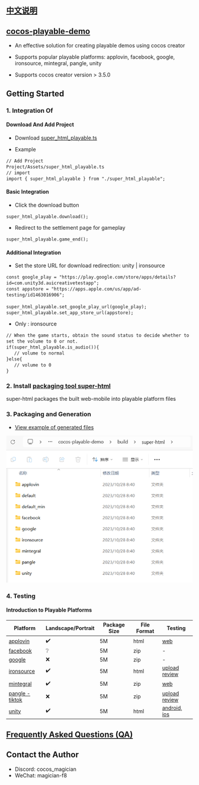 
## [中文说明](https://github.com/magician-f/cocos-playable-demo/tree/main/README-CN.md)

## [cocos-playable-demo](https://github.com/magician-f/cocos-playable-demo)

* An effective solution for creating playable demos using cocos creator
* Supports popular playable platforms: applovin, facebook, google, ironsource, mintegral, pangle, unity

* Supports cocos creator version > 3.5.0

## Getting Started

### 1. Integration Of 

#### Download And Add Project

* Download [super_html_playable.ts](https://github.com/magician-f/cocos-playable-demo/tree/main/docs/sdk/super_html_playable.ts)

* Example
```
// Add Project
Project/Assets/super_html_playable.ts
// import
import { super_html_playable } from "./super_html_playable";
```

#### Basic Integration
* Click the download button
```
super_html_playable.download();
```
* Redirect to the settlement page for gameplay
```
super_html_playable.game_end();
```

#### Additional Integration

* Set the store URL for download redirection: unity | ironsource
```
const google_play = "https://play.google.com/store/apps/details?id=com.unity3d.auicreativetestapp";
const appstore = "https://apps.apple.com/us/app/ad-testing/id1463016906";

super_html_playable.set_google_play_url(google_play);
super_html_playable.set_app_store_url(appstore);
```

* Only : ironsource 
```
// When the game starts, obtain the sound status to decide whether to set the volume to 0 or not.
if(super_html_playable.is_audio()){
   // volume to normal
}else{
   // volume to 0
}
```

### 2. Install [packaging tool super-html](https://store.cocos.com/app/detail/3657)

super-html packages the built web-mobile into playable platform files

### 3. Packaging and Generation

* [View example of generated files](https://github.com/magician-f/cocos-playable-demo/tree/main/build/super-html)

![channels.png](./docs/images/channels.png)

### 4. Testing

#### Introduction to Playable Platforms

|Platform|Landscape/Portrait|Package Size|File Format|Testing|
|--|--|--|--|--|
|[applovin](https://p.applov.in/playablePreview?create=1&qr=1)|✔️|5M|html|[web](https://p.applov.in/playablePreview?create=1&qr=1)|
|[facebook](https://docs.lunalabs.io/docs/playable/ad-networks/facebook)|❔|5M|zip|-|[web](https://developers.facebook.com/tools/playable-preview/)|
|[google](https://support.google.com/google-ads/answer/9981650?hl=zh-Hans)|❌|5M|zip|-|[web](https://h5validator.appspot.com/adwords/asset)|
|[ironsource](https://developers.is.com/ironsource-mobile/general/interactive-requirements)|✔️|5M|html|[upload review](https://developers.is.com/ironsource-mobile/general/html-upload/)|
|[mintegral](https://www.mindworks-creative.com/review/doc)|✔️|5M|zip|[web](https://www.mindworks-creative.com/review/)|
|[pangle - tiktok](https://ads.tiktok.com/help/article/playable-ads)|❌|5M|zip|[upload review](https://ads.tiktok.com/help/article/playable-ads?lang=zh#anchor-19)|
|[unity](https://docs.unity.com/acquire/manual/playable-ads)|✔️|5M|html|[android, ios](https://storage.googleapis.com/unity-ads-aui-prod-deployments/external-app/UnityAds_Playable_guide.pdf)|

## [Frequently Asked Questions (QA)](./QA.md)

## Contact the Author

* Discord: cocos_magician
* WeChat: magician-f8
